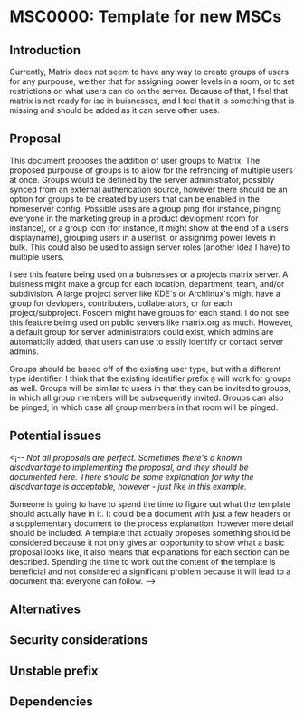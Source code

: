 # MSC0000: Template for new MSCs

<!-- *Note: Text written in italics represents notes about the section or proposal process. This document
serves as an example of what a proposal could look like (in this case, a proposal to have a template)
and should be used where possible.*

*In this first section, be sure to cover your problem and a broad overview of the solution. Covering
related details, such as the expected impact, can also be a good idea. The example in this document
says that we're missing a template and that things are confusing and goes on to say the solution is
a template. There's no major expected impact in this proposal, so it doesn't list one. If your proposal
was more invasive (such as proposing a change to how servers discover each other) then that would be
a good thing to list here.*

*If you're having troubles coming up with a description, a good question to ask is "how
does this proposal improve Matrix?" - the answer could reveal a small impact, and that is okay.*

There can never be enough templates in the world, and MSCs shouldn't be any different. The level
of detail expected of proposals can be unclear - this is what this example proposal (which doubles
as a template itself) aims to resolve. -->

## Introduction

Currently, Matrix does not seem to have any way to create groups of users for any purpouse, weither
that for assigning power levels in a room, or to set restrictions on what users can do on the server.
Because of that, I feel that matrix is not ready for ise in buisnesses, and I feel that it is something
that is missing and should be added as it can serve other uses.

## Proposal

<!-- *Here is where you'll reinforce your position from the introduction in more detail, as well as cover
the technical points of your proposal. Including rationale for your proposed solution and detailing
why parts are important helps reviewers understand the problem at hand. Not including enough detail
can result in people guessing, leading to confusing arguments in the comments section. The example
here covers why templates are important again, giving a stronger argument as to why we should have
a template. Afterwards, it goes on to cover the specifics of what the template could look like.*

Having a default template that everyone can use is important. Without a template, proposals would be
all over the place and the minimum amount of detail may be left out. Introducing a template to the
proposal process helps ensure that some amount of consistency is present across multiple proposals,
even if each author decides to abandon the template.

The default template should be a markdown document because the MSC process requires authors to write
a proposal in markdown. Using other formats wouldn't make much sense because that would prevent authors
from copy/pasting the template.

The template should have the following sections:

* **Introduction** - This should cover the primary problem and broad description of the solution.
* **Proposal** - The gory details of the proposal.
* **Potential issues** - This is where problems with the proposal would be listed, such as changes
  that are not backwards compatible.
* **Alternatives** - This section lists alternative solutions to the same
  problem which have been considered and dismsissed.
* **Security considerations** - Discussion of what steps were taken to avoid security issues in the
  future and any potential risks in the proposal.

Furthermore, the template should not be required to be followed. However it is strongly recommended to
maintain some sense of consistency between proposals. -->



This document proposes the addition of user groups to Matrix. The proposed purpouse of groups is to
allow for the refrencing of multiple users at once. Groups would be defined by the server administrator,
possibly synced from an external authencation source, however there should be an option for groups to be
created by users that can be enabled in the homeserver config. Possible uses are a group ping (for instance,
pinging everyone in the marketing group in a product devlopment room for instance), or a group icon
(for instance, it might show at the end of a users displayname), grouping users in a userlist, or 
assignimg power levels in bulk. This could also be used to assign server roles (another idea I have) to
multiple users.

I see this feature being used on a buisnesses or a projects matrix server. A buisness might make a group
for each location, department, team, and/or subdivision. A large project server like KDE's or Archlinux's
might have a group for devlopers, contributers, collaberators, or for each project/subproject. Fosdem
might have groups for each stand. I do not see this feature beimg used on public servers like matrix.org
as much. However, a default group for server administrators could exist, which admins are automaticlly
added, that users can use to essily identify or contact server admins.

Groups should be based off of the existing user type, but with a different type identifier. I think that
the existing identifier prefix `@` will work for groups as well. Groups will be similar to users in that
they can be invited to groups, in which all group members will be subsequently invited. Groups can also
be pinged, in which case all group members in that room will be pinged.
 
## Potential issues

<¡-- *Not all proposals are perfect. Sometimes there's a known disadvantage to implementing the proposal,
and they should be documented here. There should be some explanation for why the disadvantage is
acceptable, however - just like in this example.*

Someone is going to have to spend the time to figure out what the template should actually have in it.
It could be a document with just a few headers or a supplementary document to the process explanation,
however more detail should be included. A template that actually proposes something should be considered
because it not only gives an opportunity to show what a basic proposal looks like, it also means that
explanations for each section can be described. Spending the time to work out the content of the template
is beneficial and not considered a significant problem because it will lead to a document that everyone
can follow. -->


## Alternatives

<!-- *This is where alternative solutions could be listed. There's almost always another way to do things
and this section gives you the opportunity to highlight why those ways are not as desirable. The
argument made in this example is that all of the text provided by the template could be integrated
into the proposals introduction, although with some risk of losing clarity.*

Instead of adding a template to the repository, the assistance it provides could be integrated into
the proposal process itself. There is an argument to be had that the proposal process should be as
descriptive as possible, although having even more detail in the proposals introduction could lead to
some confusion or lack of understanding. Not to mention if the document is too large then potential
authors could be scared off as the process suddenly looks a lot more complicated than it is. For those
reasons, this proposal does not consider integrating the template in the proposals introduction a good
idea. -->


## Security considerations

<!-- *Some proposals may have some security aspect to them that was addressed in the proposed solution. This
section is a great place to outline some of the security-sensitive components of your proposal, such as
why a particular approach was (or wasn't) taken. The example here is a bit of a stretch and unlikely to
actually be worthwhile of including in a proposal, but it is generally a good idea to list these kinds
of concerns where possible.*

By having a template available, people would know what the desired detail for a proposal is. This is not
considered a risk because it is important that people understand the proposal process from start to end. -->

## Unstable prefix

<!-- *If a proposal is implemented before it is included in the spec, then implementers must ensure that the
implementation is compatible with the final version that lands in the spec. This generally means that
experimental implementations should use `/unstable` endpoints, and use vendor prefixes where necessary.
For more information, see [MSC2324](https://github.com/matrix-org/matrix-doc/pull/2324). This section
should be used to document things such as what endpoints and names are being used while the feature is
in development, the name of the unstable feature flag to use to detect support for the feature, or what
migration steps are needed to switch to newer versions of the proposal.* -->

## Dependencies

<!-- This MSC builds on MSCxxxx, MSCyyyy and MSCzzzz (which at the time of writing have not yet been accepted
into the spec). -->
